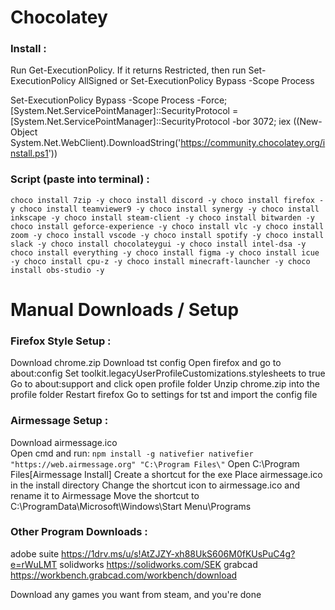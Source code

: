 # Chocolatey

### Install :

Run Get-ExecutionPolicy. If it returns Restricted, then run Set-ExecutionPolicy AllSigned or Set-ExecutionPolicy Bypass -Scope Process

Set-ExecutionPolicy Bypass -Scope Process -Force; [System.Net.ServicePointManager]::SecurityProtocol = [System.Net.ServicePointManager]::SecurityProtocol -bor 3072; iex ((New-Object System.Net.WebClient).DownloadString('https://community.chocolatey.org/install.ps1'))


### Script (paste into terminal) :

`
choco install 7zip -y
choco install discord -y
choco install firefox -y
choco install teamviewer9 -y
choco install synergy -y
choco install inkscape -y
choco install steam-client -y
choco install bitwarden -y
choco install geforce-experience -y
choco install vlc -y
choco install zoom -y
choco install vscode -y
choco install spotify -y
choco install slack -y
choco install chocolateygui -y
choco install intel-dsa -y
choco install everything -y
choco install figma -y
choco install icue -y
choco install cpu-z -y
choco install minecraft-launcher -y
choco install obs-studio -y
`


# Manual Downloads / Setup

### Firefox Style Setup :

Download chrome.zip
Download tst config
Open firefox and go to about:config
Set toolkit.legacyUserProfileCustomizations.stylesheets to true
Go to about:support and click open profile folder
Unzip chrome.zip into the profile folder
Restart firefox
Go to settings for tst and import the config file

### Airmessage Setup :

Download airmessage.ico		
Open cmd and run:
`
npm install -g nativefier
nativefier "https://web.airmessage.org" "C:\Program Files\"
`
Open C:\Program Files\[Airmessage Install]
Create a shortcut for the exe
Place airmessage.ico in the install directory
Change the shortcut icon to airmessage.ico and rename it to Airmessage
Move the shortcut to C:\ProgramData\Microsoft\Windows\Start Menu\Programs


### Other Program Downloads :

adobe suite 	https://1drv.ms/u/s!AtZJZY-xh88UkS606M0fKUsPuC4g?e=rWuLMT
solidworks	  https://solidworks.com/SEK
grabcad	    	https://workbench.grabcad.com/workbench/download

Download any games you want from steam, and you're done
